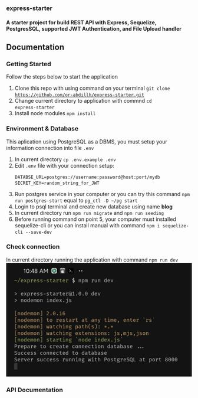 ### express-starter
#### A starter project for build REST API with Express, Sequelize, PostgresSQL, supported JWT Authentication, and File Upload handler

## Documentation
### Getting Started
Follow the steps below to start the application
1. Clone this repo with using command on your terminal <code>git clone https://github.com/or-abdillh/express-starter.git</code>
2. Change current directory to application with commnd <code>cd express-starter</code>
3. Install node modules <code>npm install</code>

### Environment & Database
This aplication using PostgreSQL as a DBMS, you must setup your information connection into file `.env`
1. In current directory  `cp .env.example .env`
2. Edit `.env`  file with your connection setup:
	```env
	DATABSE_URL=postgres://username:password@host:port/mydb
	SECRET_KEY=random_string_for_JWT	
	```
3. Run postgres service in your computer or you can try this command `npm run postgres-start` equal to `pg_ctl -D ~/pg start`
4. Login to psql  terminal and create new database using name **blog**
5. In current directory run `npm run migrate` and `npm run seeding`
6. Before running command on point 5, your computer must installed sequelize-cli or you can install manual with command `npm i sequelize-cli --save-dev`

### Check connection
In current directory running the application with command `npm run dev`
![run dev](./public/run-dev.jpg)
### API Documentation
 

